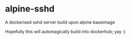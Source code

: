# alpine-sshd
A dockerised sshd server build upon alpine baseimage

Hopefully this will automagically build into dockerhub; yay :)
